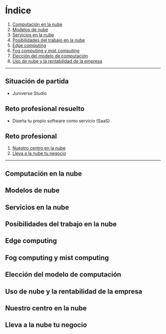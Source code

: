 
# Índice

1. [Computación en la nube](#computación-en-la-nube)  
2. [Modelos de nube](#modelos-de-nube)  
3. [Servicios en la nube](#servicios-en-la-nube)  
4. [Posibilidades del trabajo en la nube](#posibilidades-del-trabajo-en-la-nube)  
5. [Edge computing](#edge-computing)  
6. [Fog computing y mist computing](#fog-computing-y-mist-computing)  
7. [Elección del modelo de computación](#elección-del-modelo-de-computación)  
8. [Uso de nube y la rentabilidad de la empresa](#uso-de-nube-y-la-rentabilidad-de-la-empresa)  

---

## Situación de partida
- Juniverse Studio  

## Reto profesional resuelto
- Diseña tu propio software como servicio (SaaS)  

## Reto profesional
1. [Nuestro centro en la nube](#nuestro-centro-en-la-nube)  
2. [Lleva a la nube tu negocio](#lleva-a-la-nube-tu-negocio)  

---

## Computación en la nube
## Modelos de nube
## Servicios en la nube
## Posibilidades del trabajo en la nube
## Edge computing
## Fog computing y mist computing
## Elección del modelo de computación
## Uso de nube y la rentabilidad de la empresa
## Nuestro centro en la nube
## Lleva a la nube tu negocio
